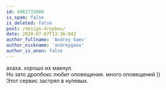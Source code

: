 ```yaml
---
id: 4982733860
is_spam: false
is_deleted: false
post: /design-dropbox/
date: 2020-07-07T13:36:04Z
author_fullname: 'Andrey Gaev'
author_nickname: 'andreygaev'
author_is_anon: false
---
```


<p>ахаха. хорошо их макнул. <br>Но зато дропбокс любит оповещения. много оповещений ))<br>Этот сервис застрял в нулевых.</p>
